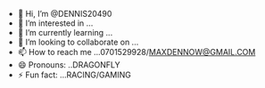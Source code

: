- 👋 Hi, I’m @DENNIS20490
- 👀 I’m interested in ...
- 🌱 I’m currently learning ...
- 💞️ I’m looking to collaborate on ...
- 📫 How to reach me ...0701529928/MAXDENNOW@GMAIL.COM
- 😄 Pronouns: ..DRAGONFLY
- ⚡ Fun fact: ...RACING/GAMING

<!---
DENNIS20490/DENNIS20490 is a ✨ special ✨ repository because its `README.md` (this file) appears on your GitHub profile.
You can click the Preview link to take a look at your changes.
--->
